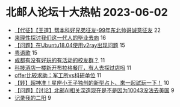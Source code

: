 # 北邮人论坛十大热帖 2023-06-02

- [【代征】【王道】帮本科好兄弟征友-99年东北帅哥诚意征友](https://bbs.byr.cn/article/Friends/2040599) 22
- [来理性探讨我们这一代人的毕业去向](https://bbs.byr.cn/article/Talking/6390307) 16
- [【问题】在Ubuntu18.04使用v2ray出现问题](https://bbs.byr.cn/article/Linux/160958) 15
- [粤语歌](https://bbs.byr.cn/article/Feeling/3200369) 15
- [成都有没有好玩的有活动的校友群？](https://bbs.byr.cn/article/Sichuan/238538) 11
- [科技酒店一楼新开布拉格餐厅，有人去探过店吗](https://bbs.byr.cn/article/Food/524349) 11
- [offer比较求助：军工所vs科研单位](https://bbs.byr.cn/article/Job/2192034) 11
- [【转】超神准！星座小王子独创的新型占卜、來一起試玩一下！](https://bbs.byr.cn/article/Constellations/326533) 10
- [【问题】【讨论】北邮AI相关深造现在是不是因为10043没法去美国](https://bbs.byr.cn/article/GoAbroad/392816) 9
- [记录我的二阳](https://bbs.byr.cn/article/Picture/3342279) 9


